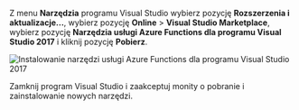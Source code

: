 Z menu **Narzędzia** programu Visual Studio wybierz pozycję **Rozszerzenia i aktualizacje...**, wybierz pozycję **Online** > **Visual Studio Marketplace**, wybierz pozycję **Narzędzia usługi Azure Functions dla programu Visual Studio 2017** i kliknij pozycję **Pobierz**.
 
![Instalowanie narzędzi usługi Azure Functions dla programu Visual Studio 2017](./media/functions-install-vstools/functions-vstools-install.png)

Zamknij program Visual Studio i zaakceptuj monity o pobranie i zainstalowanie nowych narzędzi. 